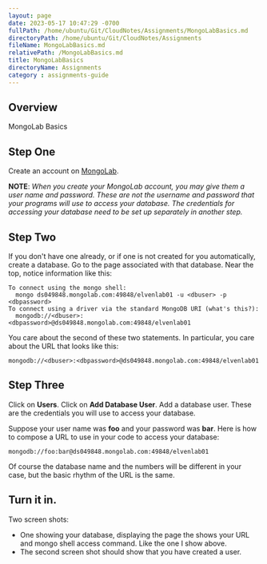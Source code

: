 ```yaml
---
layout: page
date: 2023-05-17 10:47:29 -0700
fullPath: /home/ubuntu/Git/CloudNotes/Assignments/MongoLabBasics.md
directoryPath: /home/ubuntu/Git/CloudNotes/Assignments
fileName: MongoLabBasics.md
relativePath: /MongoLabBasics.md
title: MongoLabBasics
directoryName: Assignments
category : assignments-guide
---
```


## Overview

MongoLab Basics

## Step One

Create an account on [MongoLab](https://mongolab.com/).

**NOTE**: *When you create your MongoLab account, you may give them a user name and password. These are not the username and password that your programs will use to access your database. The credentials for accessing your database need to be set up separately in another step.*

## Step Two

If you don't have one already, or if one is not created for you automatically, create a database. Go to the page associated with that database. Near the top, notice information like this:

```
To connect using the mongo shell:
  mongo ds049848.mongolab.com:49848/elvenlab01 -u <dbuser> -p <dbpassword>
To connect using a driver via the standard MongoDB URI (what's this?):
  mongodb://<dbuser>:<dbpassword>@ds049848.mongolab.com:49848/elvenlab01
```

You care about the second of these two statements. In particular, you care about the URL that looks like this:

```
mongodb://<dbuser>:<dbpassword>@ds049848.mongolab.com:49848/elvenlab01
```

## Step Three

Click on **Users**. Click on **Add Database User**. Add a database user. These are the credentials you will use to access your database.

Suppose your user name was **foo** and your password was **bar**. Here is how to compose a URL to use in your code to access your database:

```
mongodb://foo:bar@ds049848.mongolab.com:49848/elvenlab01
```

Of course the database name and the numbers will be different in your case, but the basic rhythm of the URL is the same.

## Turn it in.

Two screen shots:

- One showing your database, displaying the page the shows your URL and mongo shell access command. Like the one I show above.
- The second screen shot should show that you have created a user.
